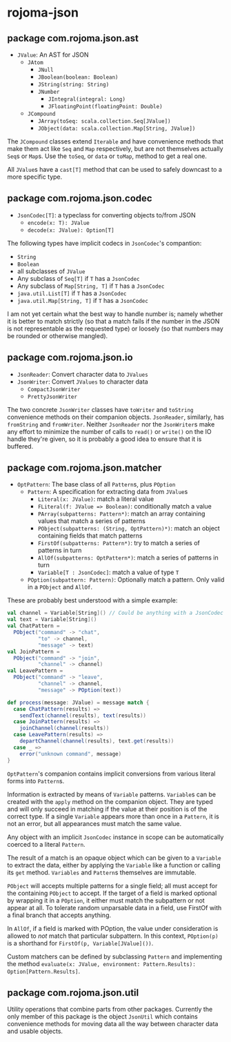 rojoma-json
===========

package com.rojoma.json.ast
---------------------------
 * `JValue`: An AST for JSON
   * `JAtom`
     * `JNull`
     * `JBoolean(boolean: Boolean)`
     * `JString(string: String)`
     * `JNumber`
       * `JIntegral(integral: Long)`
       * `JFloatingPoint(floatingPoint: Double)`
   * `JCompound`
     * `JArray(toSeq: scala.collection.Seq[JValue])`
     * `JObject(data: scala.collection.Map[String, JValue])`

The `JCompound` classes extend `Iterable` and have convenience methods
that make them act like `Seq` and `Map` respectively, but are not
themselves actually `Seq`s or `Map`s.  Use the `toSeq`, or `data` or
`toMap`, method to get a real one.

All `JValue`s have a `cast[T]` method that can be used to safely
downcast to a more specific type.

package com.rojoma.json.codec
-----------------------------
 * `JsonCodec[T]`: a typeclass for converting objects to/from JSON
   * `encode(x: T): JValue`
   * `decode(x: JValue): Option[T]`

The following types have implicit codecs in `JsonCodec`'s compantion:

 * `String`
 * `Boolean`
 * all subclasses of `JValue`
 * Any subclass of `Seq[T]` if `T` has a `JsonCodec`
 * Any subclass of `Map[String, T]` if `T` has a `JsonCodec`
 * `java.util.List[T]` if `T` has a `JsonCodec`
 * `java.util.Map[String, T]` if `T` has a `JsonCodec`

I am not yet certain what the best way to handle number is; namely
whether it is better to match strictly (so that a match fails if the
number in the JSON is not representable as the requested type) or
loosely (so that numbers may be rounded or otherwise mangled).

package com.rojoma.json.io
--------------------------
 * `JsonReader`: Convert character data to `JValues`
 * `JsonWriter`: Convert `JValues` to character data
   * `CompactJsonWriter`
   * `PrettyJsonWriter`

The two concrete `JsonWriter` classes have `toWriter` and `toString`
convenience methods on their companion objects.  `JsonReader`,
similarly, has `fromString` and `fromWriter`.  Neither `JsonReader`
nor the `JsonWriter`s make any effort to minimize the number of calls
to `read()` or `write()` on the IO handle they're given, so it is
probably a good idea to ensure that it is buffered.

package com.rojoma.json.matcher
-------------------------------
 * `OptPattern`: The base class of all `Pattern`s, plus `POption`
   * `Pattern`: A specification for extracting data from `JValue`s
     * `Literal(x: JValue)`: match a literal value
     * `FLiteral(f: JValue => Boolean)`: conditionally match a value
     * `PArray(subpatterns: Pattern*)`: match an array containing values that match a series of patterns
     * `PObject(subpatterns: (String, OptPattern)*)`: match an object containing fields that match patterns
     * `FirstOf(subpatterns: Pattern*)`: try to match a series of patterns in turn
     * `AllOf(subpatterns: OptPattern*)`: match a series of patterns in turn
     * `Variable[T : JsonCodec]`: match a value of type `T`
   * `POption(subpattern: Pattern)`: Optionally match a pattern.  Only valid in a `PObject` and `AllOf`.

These are probably best understood with a simple example:

```scala
val channel = Variable[String]() // Could be anything with a JsonCodec instance
val text = Variable[String]()
val ChatPattern =
  PObject("command" -> "chat",
          "to" -> channel,
          "message" -> text)
val JoinPattern =
  PObject("command" -> "join",
          "channel" -> channel)
val LeavePattern =
  PObject("command" -> "leave",
          "channel" -> channel,
          "message" -> POption(text))

def process(message: JValue) = message match {
  case ChatPattern(results) =>
    sendText(channel(results), text(results))
  case JoinPattern(results) =>
    joinChannel(channel(results))
  case LeavePattern(results) =>
    departChannel(channel(results), text.get(results))
  case _ =>
    error("unknown command", message)
}
```

`OptPattern`'s companion contains implicit conversions from various
literal forms into `Pattern`s.

Information is extracted by means of `Variable` patterns.  `Variable`s
can be created with the `apply` method on the companion object.  They
are typed and will only succeed in matching if the value at their
position is of the correct type.  If a single `Variable` appears more
than once in a `Pattern`, it is not an error, but all appearances must
match the same value.

Any object with an implicit `JsonCodec` instance in scope can be
automatically coerced to a literal `Pattern`.

The result of a match is an opaque object which can be given to a
`Variable` to extract the data, either by applying the `Variable` like
a function or calling its `get` method.  `Variables` and `Pattern`s
themselves are immutable.

`PObject` will accepts multiple patterns for a single field; all must
accept for the containing `PObject` to accept.  If the target of a
field is marked optional by wrapping it in a `POption`, it either must
match the subpattern or not appear at all.  To tolerate random
unparsable data in a field, use FirstOf with a final branch that
accepts anything.

In `AllOf`, if a field is marked with POption, the value under
consideration is allowed to _not_ match that particular subpattern.
In this context, `POption(p)` is a shorthand for `FirstOf(p, Variable[JValue]())`.

Custom matchers can be defined by subclassing `Pattern` and
implementing the method `evaluate(x: JValue, environment: Pattern.Results): Option[Pattern.Results]`.

package com.rojoma.json.util
----------------------------
Utility operations that combine parts from other packages.  Currently
the only member of this package is the object `JsonUtil` which contains
convenience methods for moving data all the way between character data
and usable objects.
